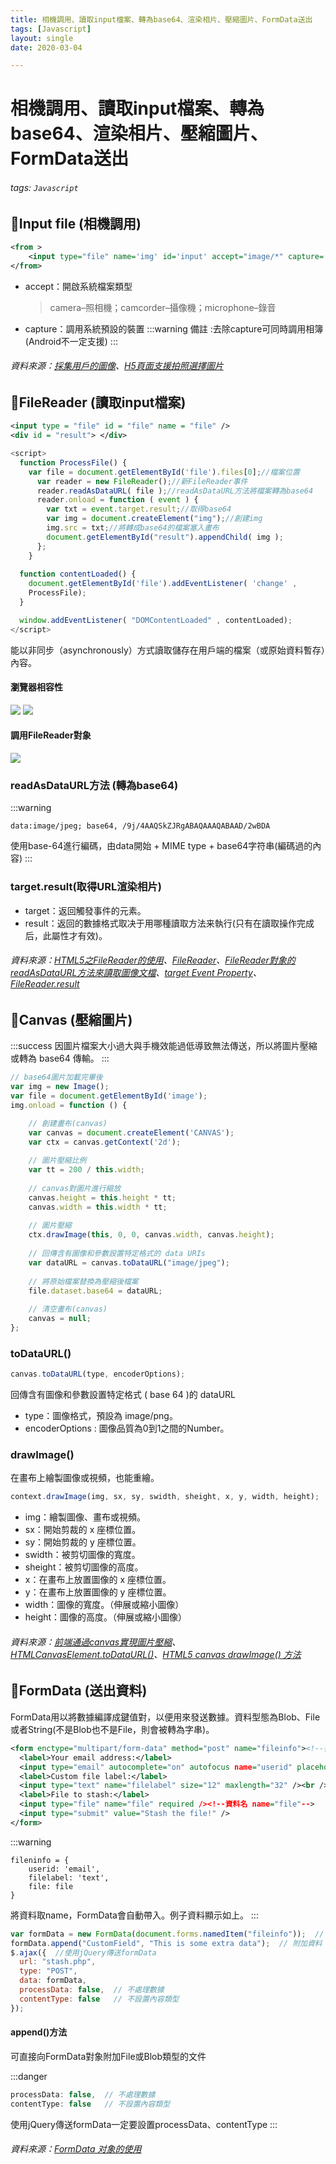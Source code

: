 ```yaml
---
title: 相機調用、讀取input檔案、轉為base64、渲染相片、壓縮圖片、FormData送出
tags: [Javascript]
layout: single
date: 2020-03-04

---
```


# 相機調用、讀取input檔案、轉為base64、渲染相片、壓縮圖片、FormData送出
###### tags: `Javascript`


## 📍Input file (相機調用)
``` xml
<from >
    <input type="file" name='img' id='input' accept="image/*" capture='camera'>
</from>
```
* accept：開啟系統檔案類型
    > camera–照相機；camcorder–攝像機；microphone–錄音
* capture：調用系統預設的裝置
:::warning
備註 :去除capture可同時調用相簿(Android不一定支援)
:::

###### 資料來源：[採集用戶的圖像](https://developers.google.com/web/fundamentals/media/capturing-images/?hl=zh-tw)、[H5頁面支援拍照選擇圖片](https://codertw.com/%E7%A8%8B%E5%BC%8F%E8%AA%9E%E8%A8%80/511036/)



## 📍FileReader (讀取input檔案)
``` Xml
<input type = "file" id = "file" name = "file" />
<div id = "result"> </div>
```
``` javascript
<script>
  function ProcessFile() { 
    var file = document.getElementById('file').files[0];//檔案位置
      var reader = new FileReader();//新FileReader事件
      reader.readAsDataURL( file );//readAsDataURL方法將檔案轉為base64
      reader.onload = function ( event ) { 
        var txt = event.target.result;//取得base64
        var img = document.createElement("img");//創建img
        img.src = txt;//將轉成base64的檔案塞入畫布
        document.getElementById("result").appendChild( img );
      };
    }
   
  function contentLoaded() {
    document.getElementById('file').addEventListener( 'change' ,
    ProcessFile);
  }

  window.addEventListener( "DOMContentLoaded" , contentLoaded);
</script>
```

能以非同步（asynchronously）方式讀取儲存在用戶端的檔案（或原始資料暫存）內容。
#### 瀏覽器相容性
![](https://i.imgur.com/4p77tfE.png)
![](https://i.imgur.com/KDgEufg.png)
#### 調用FileReader對象
![](https://i.imgur.com/Xup6yK9.png)
### readAsDataURL方法 (轉為base64)
:::warning
```
data:image/jpeg; base64, /9j/4AAQSkZJRgABAQAAAQABAAD/2wBDA
```
使用base-64進行編碼，由data開始 + MIME type + base64字符串(編碼過的內容)
:::

### target.result(取得URL渲染相片)
*  target：返回觸發事件的元素。
*  result：返回的數據格式取决于用哪種讀取方法来執行(只有在讀取操作完成后，此屬性才有效)。

###### 資料來源：[HTML5之FileReader的使用](https://blog.csdn.net/jackfrued/article/details/8967667)、[FileReader](https://developer.mozilla.org/zh-TW/docs/Web/API/FileReader)、[FileReader對象的readAsDataURL方法來讀取圖像文檔](https://hk.saowen.com/a/a80942f3c6f73e6fe85ac23eaeaa70fe19da0955f632320784007944d301ef5f)、[target Event Property](https://www.w3schools.com/jsref/event_target.asp)、[FileReader.result](https://developer.mozilla.org/en-US/docs/Web/API/FileReader/result)

## 📍Canvas (壓縮圖片)
:::success
因圖片檔案大小過大與手機效能過低導致無法傳送，所以將圖片壓縮或轉為 base64 傳輸。
:::
``` javascript
// base64圖片加載完畢後
var img = new Image();
var file = document.getElementById('image');
img.onload = function () {

    // 創建畫布(canvas)
    var canvas = document.createElement('CANVAS');
    var ctx = canvas.getContext('2d');
    
    // 圖片壓縮比例
    var tt = 200 / this.width;
    
    // canvas對圖片進行縮放
    canvas.height = this.height * tt;
    canvas.width = this.width * tt;
    
    // 圖片壓縮
    ctx.drawImage(this, 0, 0, canvas.width, canvas.height);
    
    // 回傳含有圖像和參數設置特定格式的 data URIs
    var dataURL = canvas.toDataURL("image/jpeg");
    
    // 將原始檔案替換為壓縮後檔案
    file.dataset.base64 = dataURL;
    
    // 清空畫布(canvas)
    canvas = null;
};
```

### toDataURL()
``` javascript
canvas.toDataURL(type, encoderOptions);
```
回傳含有圖像和參數設置特定格式 ( base 64 )的 dataURL 
* type：圖像格式，預設為 image/png。
* encoderOptions : 圖像品質為0到1之間的Number。

### drawImage()
在畫布上繪製圖像或視頻，也能重繪。
``` javascript
context.drawImage(img, sx, sy, swidth, sheight, x, y, width, height);
```
* img：繪製圖像、畫布或視頻。
* sx：開始剪裁的 x 座標位置。
* sy：開始剪裁的 y 座標位置。
* swidth：被剪切圖像的寬度。
* sheight：被剪切圖像的高度。
* x：在畫布上放置圖像的 x 座標位置。
* y：在畫布上放置圖像的 y 座標位置。
* width：圖像的寬度。（伸展或縮小圖像）
* height：圖像的高度。（伸展或縮小圖像）

###### 資料來源：[前端通過canvas實現圖片壓縮](https://hk.saowen.com/a/950ce49d30fc5d21cc10c2b4562554b0d32d3f5dfbd89f9fb236e3b234cbfe52)、[HTMLCanvasElement.toDataURL()](https://developer.mozilla.org/zh-TW/docs/Web/API/HTMLCanvasElement/toDataURL)、[HTML5 canvas drawImage() 方法](http://www.w3school.com.cn/html5/canvas_drawimage.asp)

## 📍FormData (送出資料)
FormData用以將數據編譯成鍵值對，以便用來發送數據。資料型態為Blob、File或者String(不是Blob也不是File，則會被轉為字串)。
``` xml
<form enctype="multipart/form-data" method="post" name="fileinfo"><!--表單名 name="fileinfo"-->
  <label>Your email address:</label>
  <input type="email" autocomplete="on" autofocus name="userid" placeholder="email" required size="32" maxlength="64" /><br /><!--資料名 name="userid"-->
  <label>Custom file label:</label>
  <input type="text" name="filelabel" size="12" maxlength="32" /><br /><!--資料名 name="filelabel"-->
  <label>File to stash:</label>
  <input type="file" name="file" required /><!--資料名 name="file"-->
  <input type="submit" value="Stash the file!" />
</form>
```
:::warning
```
fileninfo = {
    userid: 'email',
    filelabel: 'text',
    file: file
}
```
將資料取name，FormData會自動帶入。例子資料顯示如上。
:::
``` javascript
var formData = new FormData(document.forms.namedItem("fileinfo"));  // 建立表單
formData.append("CustomField", "This is some extra data");  // 附加資料
$.ajax({  //使用jQuery傳送formData
  url: "stash.php",
  type: "POST",
  data: formData,
  processData: false,  // 不處理數據
  contentType: false   // 不設置內容類型
});
```
#### append()方法
可直接向FormData對象附加File或Blob類型的文件

:::danger

``` javascript
processData: false,  // 不處理數據
contentType: false   // 不設置內容類型
```
使用jQuery傳送formData一定要設置processData、contentType
:::

###### 資料來源：[FormData 对象的使用](https://developer.mozilla.org/zh-CN/docs/Web/API/FormData/Using_FormData_Objects)
